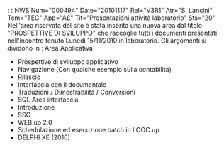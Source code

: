 :  : NWS Num="000494" Date="20101117" Rel="V3R1" Atr="S. Lancini" Tem="TEC" App="A£" Tit="Presentazioni attività laboratorio" Sts="20"
Nell'area riservata del sito è stata inserita una nuova area dal titolo "PROSPETTIVE DI SVILUPPO" che raccoglie tutti i documenti presentati nell'incontro tenuto Lunedì 15/11/2010 in laboratorio.
Gli argomenti si dividono in : 
Area Applicativa
- Prospettive di sviluppo applicativo
- Navigazione (Con qualche esempio sulla contabilità)
- Rilascio
- Interfaccia con il documentale
- Traduzioni / Dimostrabilità / Conversioni
- SQL
Area interfaccia
- Introduzione
- SSO
- WEB.up 2.0
- Schedulazione ed esecuzione batch in LOOC.up
- DELPHI XE (2010)
